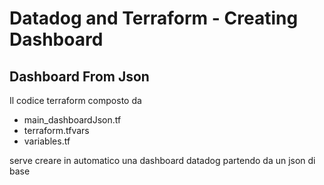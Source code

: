 # Datadog and Terraform - Creating Dashboard

## Dashboard From Json

Il codice terraform composto da 

- main\_dashboardJson.tf
- terraform.tfvars
- variables.tf

serve creare in automatico una dashboard datadog partendo da un json di base <br>
